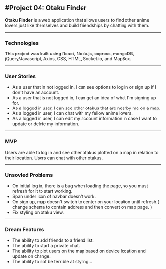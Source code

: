 #Project 04: Otaku Finder
---
**Otaku Finder** is a web application that allows users to find other anime lovers just like themselves and build friendships by chatting with them.

---
### Technologies

This project was built using React, Node.js, express, mongoDB, jQuery/Javascript, Axios, CSS, HTML, Socket.io, and MapBox.

---
### User Stories
- As a user that in not logged in, I can see options to log in or sign up if I don't have an account.
- As a user that is not logged in, I can get an idea of what I'm signing up for.
- As a logged in user, I can see other otakus that are nearby me on a map.
- As a logged in user, I can chat with my fellow anime lovers.
- As a logged in user, I can edit my account information in case I want to update or delete my information.

---
### MVP

Users are able to log in and see other otakus plotted on a map in relation to their location.  Users can chat with other otakus.

---
### Unsovled Problems

- On initial log in, there is a bug when loading the page, so you must refresh for it to start working.
- Span under icon of navbar doesn't work.
- On sign up, map doesn't switch to center on your location until refresh.( change schema to contain address and then convert on map page. )
- Fix styling on otaku view.

---
### Dream Features
- The ability to add friends to a friend list.
- The ability to start a private chat.
- The ability to plot users on the map based on device location and update on change.
- The ability to not be terrible at styling...
